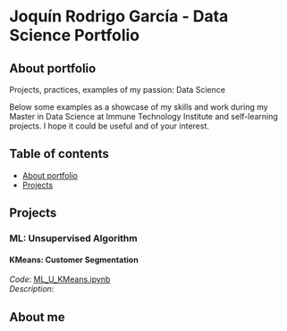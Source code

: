 # Joquín Rodrigo García - Data Science Portfolio

## About portfolio
Projects, practices, examples of my passion: Data Science  

Below some examples as a showcase of my skills and work during my Master in Data Science at Immune Technology Institute and self-learning projects. 
I hope it could be useful and of your interest.

## Table of contents

* [About portfolio](#about-portfolio)
* [Projects](#projects)






## Projects

### ML: Unsupervised Algorithm

#### KMeans: Customer Segmentation
_Code_: [ML_U_KMeans.ipynb](/ML_Unsupervised/KMeans/)  
_Description_:



## About me

